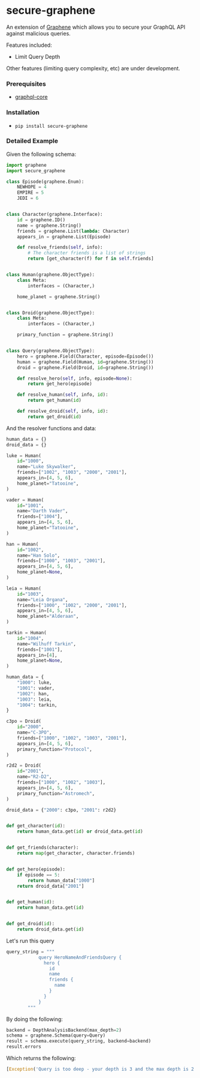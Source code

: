 # secure-graphene

An extension of [Graphene](https://github.com/graphql-python/graphene) which allows you to secure your GraphQL API against malicious queries. 

Features included: 
- Limit Query Depth


Other features (limiting query complexity, etc) are under development. 


### Prerequisites 

- [graphql-core](https://github.com/graphql-python/graphql-core) 


### Installation 

-  `pip install secure-graphene` 


### Detailed Example 

Given the following schema: 

```python
import graphene
import secure_graphene

class Episode(graphene.Enum):
    NEWHOPE = 4
    EMPIRE = 5
    JEDI = 6


class Character(graphene.Interface):
    id = graphene.ID()
    name = graphene.String()
    friends = graphene.List(lambda: Character)
    appears_in = graphene.List(Episode)

    def resolve_friends(self, info):
        # The character friends is a list of strings
        return [get_character(f) for f in self.friends]


class Human(graphene.ObjectType):
    class Meta:
        interfaces = (Character,)

    home_planet = graphene.String()


class Droid(graphene.ObjectType):
    class Meta:
        interfaces = (Character,)

    primary_function = graphene.String()


class Query(graphene.ObjectType):
    hero = graphene.Field(Character, episode=Episode())
    human = graphene.Field(Human, id=graphene.String())
    droid = graphene.Field(Droid, id=graphene.String())

    def resolve_hero(self, info, episode=None):
        return get_hero(episode)

    def resolve_human(self, info, id):
        return get_human(id)

    def resolve_droid(self, info, id):
        return get_droid(id)

```


And the resolver functions and data: 

```python
human_data = {}
droid_data = {}

luke = Human(
    id="1000",
    name="Luke Skywalker",
    friends=["1002", "1003", "2000", "2001"],
    appears_in=[4, 5, 6],
    home_planet="Tatooine",
)

vader = Human(
    id="1001",
    name="Darth Vader",
    friends=["1004"],
    appears_in=[4, 5, 6],
    home_planet="Tatooine",
)

han = Human(
    id="1002",
    name="Han Solo",
    friends=["1000", "1003", "2001"],
    appears_in=[4, 5, 6],
    home_planet=None,
)

leia = Human(
    id="1003",
    name="Leia Organa",
    friends=["1000", "1002", "2000", "2001"],
    appears_in=[4, 5, 6],
    home_planet="Alderaan",
)

tarkin = Human(
    id="1004",
    name="Wilhuff Tarkin",
    friends=["1001"],
    appears_in=[4],
    home_planet=None,
)

human_data = {
    "1000": luke,
    "1001": vader,
    "1002": han,
    "1003": leia,
    "1004": tarkin,
}

c3po = Droid(
    id="2000",
    name="C-3PO",
    friends=["1000", "1002", "1003", "2001"],
    appears_in=[4, 5, 6],
    primary_function="Protocol",
)

r2d2 = Droid(
    id="2001",
    name="R2-D2",
    friends=["1000", "1002", "1003"],
    appears_in=[4, 5, 6],
    primary_function="Astromech",
)

droid_data = {"2000": c3po, "2001": r2d2}


def get_character(id):
    return human_data.get(id) or droid_data.get(id)


def get_friends(character):
    return map(get_character, character.friends)


def get_hero(episode):
    if episode == 5:
        return human_data["1000"]
    return droid_data["2001"]


def get_human(id):
    return human_data.get(id)


def get_droid(id):
    return droid_data.get(id)
```
Let's run this query

```python
query_string = """
            query HeroNameAndFriendsQuery {
              hero {
                id
                name
                friends {
                  name
                }
              }
            }
        """
```

By doing the following: 

```python
backend = DepthAnalysisBackend(max_depth=2) 
schema = graphene.Schema(query=Query)
result = schema.execute(query_string, backend=backend)
result.errors
```
Which returns the following: 
```python
[Exception('Query is too deep - your depth is 3 and the max depth is 2')]
```
    
